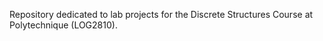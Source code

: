 Repository dedicated to lab projects for the Discrete Structures Course at Polytechnique (LOG2810).
